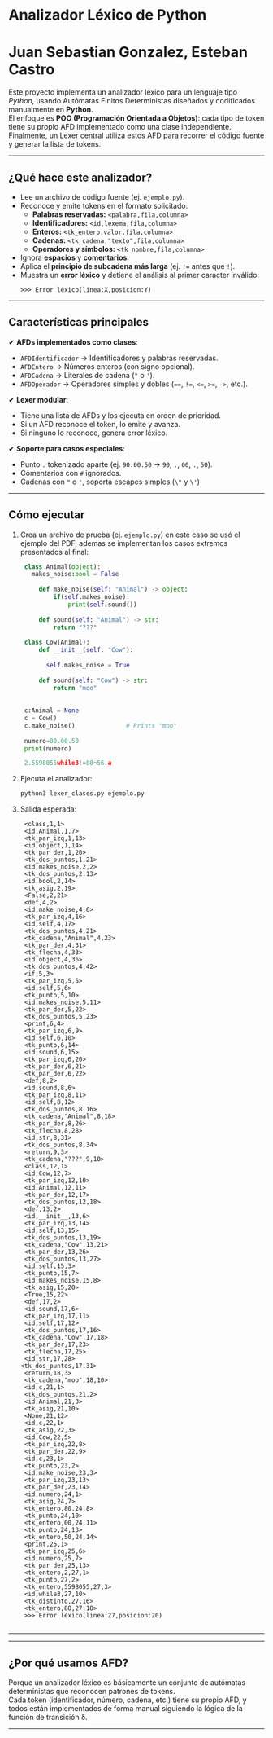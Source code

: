 # Analizador Léxico de Python
# Juan Sebastian Gonzalez, Esteban Castro

Este proyecto implementa un analizador léxico para un lenguaje tipo *Python*, usando Autómatas Finitos Deterministas diseñados y codificados manualmente en **Python**.  
El enfoque es **POO (Programación Orientada a Objetos)**: cada tipo de token tiene su propio AFD implementado como una clase independiente.  
Finalmente, un Lexer central utiliza estos AFD para recorrer el código fuente y generar la lista de tokens.

---

## ¿Qué hace este analizador?
- Lee un archivo de código fuente (ej. `ejemplo.py`).
- Reconoce y emite tokens en el formato solicitado:
  - **Palabras reservadas:** `<palabra,fila,columna>`
  - **Identificadores:** `<id,lexema,fila,columna>`
  - **Enteros:** `<tk_entero,valor,fila,columna>`
  - **Cadenas:** `<tk_cadena,"texto",fila,columna>`
  - **Operadores y símbolos:** `<tk_nombre,fila,columna>`
- Ignora **espacios** y **comentarios**.
- Aplica el **principio de subcadena más larga** (ej. `!=` antes que `!`).
- Muestra un **error léxico** y detiene el análisis al primer caracter inválido:
  ```
  >>> Error léxico(linea:X,posicion:Y)
  ```

---

## Características principales
✔ **AFDs implementados como clases**:
- `AFDIdentificador` → Identificadores y palabras reservadas.
- `AFDEntero` → Números enteros (con signo opcional).
- `AFDCadena` → Literales de cadena (`"` o `'`).
- `AFDOperador` → Operadores simples y dobles (`==`, `!=`, `<=`, `>=`, `->`, etc.).

✔ **Lexer modular**:
- Tiene una lista de AFDs y los ejecuta en orden de prioridad.
- Si un AFD reconoce el token, lo emite y avanza.
- Si ninguno lo reconoce, genera error léxico.

✔ **Soporte para casos especiales**:
- Punto `.` tokenizado aparte (ej. `90.00.50` → `90`, `.`, `00`, `.`, `50`).
- Comentarios con `#` ignorados.
- Cadenas con `"` o `'`, soporta escapes simples (`\"` y `\'`)

---

## Cómo ejecutar
1. Crea un archivo de prueba (ej. `ejemplo.py`) en este caso se usó el ejemplo del PDF, ademas se implementan los casos extremos presentados al final:
   ```python
    class Animal(object):
	  makes_noise:bool = False
	
	    def make_noise(self: "Animal") -> object:
		    if(self.makes_noise):
			    print(self.sound())
	
	    def sound(self: "Animal") -> str:
		    return "???"
	
    class Cow(Animal):
	    def __init__(self: "Cow"):
		  
		  self.makes_noise = True
	
	    def sound(self: "Cow") -> str:
		    return "moo"
		
		
    c:Animal = None
    c = Cow()
    c.make_noise()              # Prints "moo"
                    
    numero=80.00.50
    print(numero)

    2.5598055while3!=88¬56.a

2. Ejecuta el analizador:
   ```bash
   python3 lexer_clases.py ejemplo.py
   ```
4. Salida esperada:
   ```
    <class,1,1>
    <id,Animal,1,7>
    <tk_par_izq,1,13>
    <id,object,1,14>
    <tk_par_der,1,20>
    <tk_dos_puntos,1,21>
    <id,makes_noise,2,2>
    <tk_dos_puntos,2,13>
    <id,bool,2,14>
    <tk_asig,2,19>
    <False,2,21>
    <def,4,2>
    <id,make_noise,4,6>
    <tk_par_izq,4,16>
    <id,self,4,17>
    <tk_dos_puntos,4,21>
    <tk_cadena,"Animal",4,23>
    <tk_par_der,4,31>
    <tk_flecha,4,33>
    <id,object,4,36>
    <tk_dos_puntos,4,42>
    <if,5,3>
    <tk_par_izq,5,5>
    <id,self,5,6>
    <tk_punto,5,10>
    <id,makes_noise,5,11>
    <tk_par_der,5,22>
    <tk_dos_puntos,5,23>
    <print,6,4>
    <tk_par_izq,6,9>
    <id,self,6,10>
    <tk_punto,6,14>
    <id,sound,6,15>
    <tk_par_izq,6,20>
    <tk_par_der,6,21>
    <tk_par_der,6,22>
    <def,8,2>
    <id,sound,8,6>
    <tk_par_izq,8,11>
    <id,self,8,12>
    <tk_dos_puntos,8,16>
    <tk_cadena,"Animal",8,18>
    <tk_par_der,8,26>
    <tk_flecha,8,28>
    <id,str,8,31>
    <tk_dos_puntos,8,34>
    <return,9,3>
    <tk_cadena,"???",9,10>
    <class,12,1>
    <id,Cow,12,7>
    <tk_par_izq,12,10>
    <id,Animal,12,11>
    <tk_par_der,12,17>
    <tk_dos_puntos,12,18>
    <def,13,2>
    <id,__init__,13,6>
    <tk_par_izq,13,14>
    <id,self,13,15>
    <tk_dos_puntos,13,19>
    <tk_cadena,"Cow",13,21>
    <tk_par_der,13,26>
    <tk_dos_puntos,13,27>
    <id,self,15,3>
    <tk_punto,15,7>
    <id,makes_noise,15,8>
    <tk_asig,15,20>
    <True,15,22>
    <def,17,2>
    <id,sound,17,6>
    <tk_par_izq,17,11>
    <id,self,17,12>
    <tk_dos_puntos,17,16>
    <tk_cadena,"Cow",17,18>
    <tk_par_der,17,23>
    <tk_flecha,17,25>
    <id,str,17,28>
   <tk_dos_puntos,17,31>
    <return,18,3>
    <tk_cadena,"moo",18,10>
    <id,c,21,1>
    <tk_dos_puntos,21,2>
    <id,Animal,21,3>
    <tk_asig,21,10>
    <None,21,12>
    <id,c,22,1>
    <tk_asig,22,3>
    <id,Cow,22,5>
    <tk_par_izq,22,8>
    <tk_par_der,22,9>
    <id,c,23,1>
    <tk_punto,23,2>
    <id,make_noise,23,3>
    <tk_par_izq,23,13>
    <tk_par_der,23,14>
    <id,numero,24,1>
    <tk_asig,24,7>
    <tk_entero,80,24,8>
    <tk_punto,24,10>
    <tk_entero,00,24,11>
    <tk_punto,24,13>
    <tk_entero,50,24,14>
    <print,25,1>
    <tk_par_izq,25,6>
    <id,numero,25,7>
    <tk_par_der,25,13>
    <tk_entero,2,27,1>
    <tk_punto,27,2>
    <tk_entero,5598055,27,3>
    <id,while3,27,10>
    <tk_distinto,27,16>
    <tk_entero,88,27,18>
    >>> Error léxico(linea:27,posicion:20)

   
   ```

---


---

## ¿Por qué usamos AFD?
Porque un analizador léxico es básicamente un conjunto de autómatas deterministas que reconocen patrones de tokens.  
Cada token (identificador, número, cadena, etc.) tiene su propio AFD, y todos están implementados de forma manual siguiendo la lógica de la función de transición δ.

---

